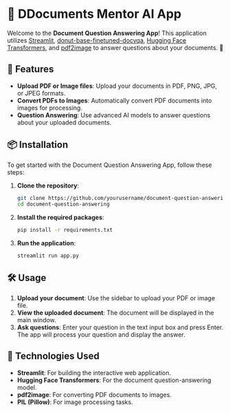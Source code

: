 # 📄 DDocuments Mentor AI App

Welcome to the **Document Question Answering App**! This application utilizes [Streamlit](https://streamlit.io/), [donut-base-finetuned-docvqa](https://huggingface.co/naver-clova-ix/donut-base-finetuned-docvqa), [Hugging Face Transformers](https://huggingface.co/transformers/), and [pdf2image](https://github.com/Belval/pdf2image) to answer questions about your documents. 🚀

## 🌟 Features

- **Upload PDF or Image files**: Upload your documents in PDF, PNG, JPG, or JPEG formats.
- **Convert PDFs to Images**: Automatically convert PDF documents into images for processing.
- **Question Answering**: Use advanced AI models to answer questions about your uploaded documents.

## 📦 Installation

To get started with the Document Question Answering App, follow these steps:

1. **Clone the repository**:
    ```bash
    git clone https://github.com/yourusername/document-question-answering.git
    cd document-question-answering
    ```

2. **Install the required packages**:
    ```bash
    pip install -r requirements.txt
    ```

3. **Run the application**:
    ```bash
    streamlit run app.py
    ```

## 🛠️ Usage

1. **Upload your document**: Use the sidebar to upload your PDF or image file.
2. **View the uploaded document**: The document will be displayed in the main window.
3. **Ask questions**: Enter your question in the text input box and press Enter. The app will process your question and display the answer.

## 🧠 Technologies Used

- **Streamlit**: For building the interactive web application.
- **Hugging Face Transformers**: For the document question-answering model.
- **pdf2image**: For converting PDF documents to images.
- **PIL (Pillow)**: For image processing tasks.
